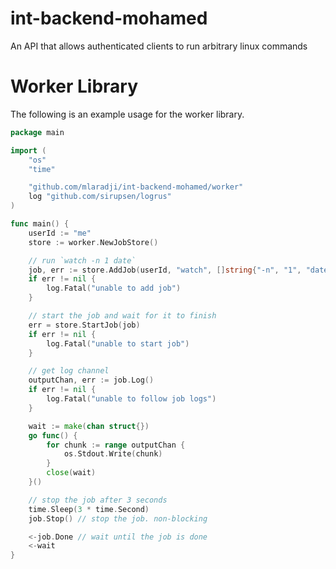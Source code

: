 # int-backend-mohamed
An API that allows authenticated clients to run arbitrary linux commands

# Worker Library
The following is an example usage for the worker library.
```go
package main

import (
	"os"
	"time"

	"github.com/mlaradji/int-backend-mohamed/worker"
	log "github.com/sirupsen/logrus"
)

func main() {
	userId := "me"
	store := worker.NewJobStore()

	// run `watch -n 1 date`
	job, err := store.AddJob(userId, "watch", []string{"-n", "1", "date"})
	if err != nil {
		log.Fatal("unable to add job")
	}

	// start the job and wait for it to finish
	err = store.StartJob(job)
	if err != nil {
		log.Fatal("unable to start job")
	}

	// get log channel
	outputChan, err := job.Log()
	if err != nil {
		log.Fatal("unable to follow job logs")
	}

	wait := make(chan struct{})
	go func() {
		for chunk := range outputChan {
			os.Stdout.Write(chunk)
		}
		close(wait)
	}()

	// stop the job after 3 seconds
	time.Sleep(3 * time.Second)
	job.Stop() // stop the job. non-blocking

	<-job.Done // wait until the job is done
	<-wait
}
```